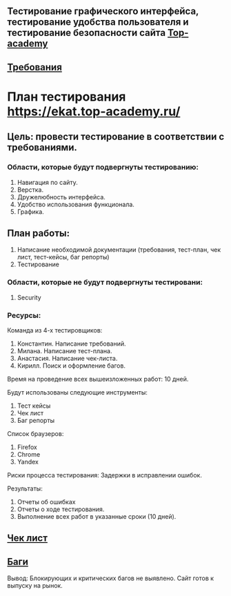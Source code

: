 ## Тестирование графического интерфейса, тестирование удобства пользователя и тестирование безопасности сайта [Top-academy](https://ekat.top-academy.ru/)

## [Требования](https://docs.google.com/document/d/1Owar8uJ0g6DUqCtMN4TXNGOXIcqws2-_5ve9oyf94bI/edit?usp=sharing) 
# План тестирования https://ekat.top-academy.ru/ 

## Цель: провести тестирование в соответствии с требованиями.  
### Области, которые будут подвергнуты тестированию:
1. Навигация по сайту.
2. Верстка.
3. Дружелюбность интерфейса.
4. Удобство использования функционала. 
5. Графика.

## План работы:
1. Написание необходимой документации (требования, тест-план, чек лист, тест-кейсы, баг репорты) 
2. Тестирование


### Области, которые не будут подвергнуты тестировани:
1. Security 

### Ресурсы:
Команда из 4-х тестировщиков:
1. Константин. Написание требований.
2. Милана. Написание тест-плана.
3. Анастасия. Написание чек-листа.
4. Кирилл. Поиск и оформление багов.

Время на проведение всех вышеизложенных работ: 10 дней.

Будут использованы следующие инструменты:
1. Тест кейсы
2. Чек лист
3. Баг репорты

Список браузеров:
1. Firefox
2. Chrome
3. Yandex

Риски процесса тестирования: Задержки в исправлении ошибок.

Результаты:
1. Отчеты об ошибках 
2. Отчеты о ходе тестирования.
3. Выполнение всех работ в указанные сроки (10 дней).

## [Чек лист](https://docs.google.com/spreadsheets/d/1brGXkqo17xKwz6woc67erNMpUZCNw5ucV-fbhpnWZQQ/edit?usp=sharing)
## [Баги](https://docs.google.com/spreadsheets/d/1QNaIBI4Oh6mhoTZuGKTpOaPMBQ52i_nl71IQ7rAvLPU/edit?usp=sharing) 

Вывод: Блокирующих и критических багов не выявлено. Сайт готов к выпуску на рынок. 
